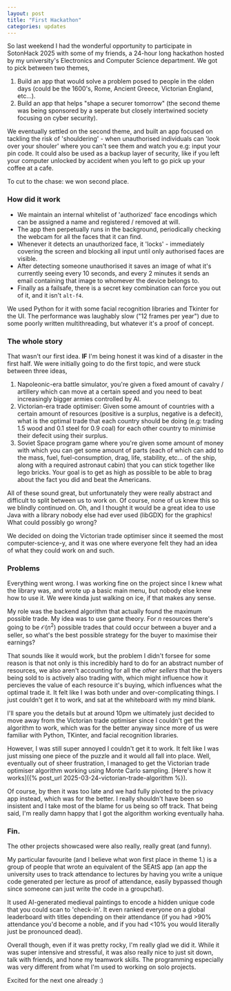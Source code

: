 ```yaml
---
layout: post
title: "First Hackathon"
categories: updates
---
```


So last weekend I had the wonderful opportunity to participate in SotonHack 2025 with some of my friends, a 24-hour long hackathon hosted by my university's Electronics and Computer Science department. We got to pick between two themes,

1. Build an app that would solve a problem posed to people in the olden days (could be the 1600's, Rome, Ancient Greece, Victorian England, etc...).
2. Build an app that helps "shape a securer tomorrow" (the second theme was being sponsored by a seperate but closely intertwined society focusing on cyber security).

We eventually settled on the second theme, and built an app focused on tackling the risk of 'shouldering' - when unauthorised individuals can 'look over your shouler' where you can't see them and watch you e.g: input your pin code. It could also be used as a backup layer of security, like if you left your computer unlocked by accident when you left to go pick up your coffee at a cafe.

To cut to the chase: we won second place.

### How did it work

- We maintain an internal whitelist of 'authorized' face encodings which can be assigned a name and registered / removed at will.
- The app then perpetually runs in the background, periodically checking the webcam for all the faces that it can find.
- Whenever it detects an unauthorized face, it 'locks' - immediately covering the screen and blocking all input until only authorised faces are visible.
- After detecting someone unauthorised it saves an image of what it's currently seeing every 10 seconds, and every 2 minutes it sends an email containing that image to whomever the device belongs to.
- Finally as a failsafe, there is a secret key combination can force you out of it, and it isn't `alt-f4`.

We used Python for it with some facial recognition libraries and Tkinter for the UI. The performance was laughably slow ("12 frames per year") due to some poorly written multithreading, but whatever it's a proof of concept.

### The whole story

That wasn't our first idea. **IF** I'm being honest it was kind of a disaster in the first half. We were initially going to do the first topic, and were stuck between three ideas,

1. Napoleonic-era battle simulator, you're given a fixed amount of cavalry / artillery which can move at a certain speed and you need to beat increasingly bigger armies controlled by AI.
2. Victorian-era trade optimiser: Given some amount of countries with a certain amount of resources (positive is a surplus, negative is a defecit), what is the optimal trade that each country should be doing (e.g: trading 1.5 wood and 0.1 steel for 0.9 coal) for each other country to minimise their defecit using their surplus.
3. Soviet Space program game where you're given some amount of money with which you can get some amount of parts (each of which can add to the mass, fuel, fuel-consumption, drag, life, stability, etc... of the ship, along with a required astronaut cabin) that you can stick together like lego bricks. Your goal is to get as high as possible to be able to brag about the fact you did and beat the Americans.

All of these sound great, but unfortunately they were really abstract and difficult to split between us to work on. Of course, none of us knew this so we blindly continued on. Oh, and I thought it would be a great idea to use Java with a library nobody else had ever used (libGDX) for the graphics! What could possibly go wrong?

We decided on doing the Victorian trade optimiser since it seemed the most computer-science-y, and it was one where everyone felt they had an idea of what they could work on and such.

### Problems

Everything went wrong. I was working fine on the project since I knew what the library was, and wrote up a basic main menu, but nobody else knew how to use it. We were kinda just walking on ice, if that makes any sense.

My role was the backend algorithm that actually found the maximum possible trade. My idea was to use game theory. For $n$ resources there's going to be $\mathcal{O}(n^2)$ possible trades that could occur between a buyer and a seller, so what's the best possible strategy for the buyer to maximise their earnings?

That sounds like it would work, but the problem I didn't forsee for some reason is that not only is this incredibly hard to do for an abstract number of resources, we also aren't accounting for all the *other sellers* that the buyers being sold to is actively also trading with, which might influence how it percieves the value of each resource it's buying, which influences what the optimal trade it. It felt like I was both under and over-complicating things. I just couldn't get it to work, and sat at the whiteboard with my mind blank.

I'll spare you the details but at around 10pm we ultimately just decided to move away from the Victorian trade optimiser since I couldn't get the algorithm to work, which was for the better anyway since more of us were familiar with Python, TKinter, and facial recognition libraries.

However, I was still super annoyed I couldn't get it to work. It felt like I was just missing one piece of the puzzle and it would all fall into place. Well, eventually out of sheer frustration, I managed to get the Victorian trade optimiser algorithm working using Monte Carlo sampling. [Here's how it works]({% post_url 2025-03-24-victorian-trade-algorithm %}).

Of course, by then it was too late and we had fully pivoted to the privacy app instead, which was for the better. I really shouldn't have been so insistent and I take most of the blame for us being so off track. That being said, I'm really damn happy that I got the algorithm working eventually haha.

### Fin.

The other projects showcased were also really, really great (and funny).

My particular favourite (and I believe what won first place in theme 1.) is a group of people that wrote an equivalent of the SEAtS app (an app the university uses to track attendance to lectures by having you write a unique code generated per lecture as proof of attendance, easily bypassed though since someone can just write the code in a groupchat).

It used AI-generated medieval paintings to encode a hidden unique code that you could scan to 'check-in'. It even ranked everyone on a global leaderboard with titles depending on their attendance (if you had >90% attendance you'd become a noble, and if you had <10% you would literally just be pronounced dead).

Overall though, even if it was pretty rocky, I'm really glad we did it. While it was super intensive and stressful, it was also really nice to just sit down, talk with friends, and hone my teamwork skills. The programming especially was very different from what I'm used to working on solo projects.

Excited for the next one already :)
